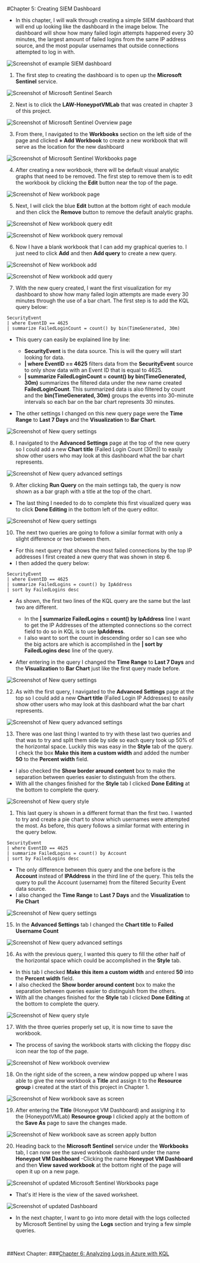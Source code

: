 #Chapter 5: Creating SIEM Dashboard

- In this chapter, I will walk through creating a simple SIEM dashboard that will end up looking like the dashboard in the image below. The dashboard will show how many failed login attempts happened every 30 minutes, the largest amount of failed logins from the same IP address source, and the most popular usernames that outside connections attempted to log in with.

![Screenshot of example SIEM dashboard](https://raw.githubusercontent.com/skghprofile/Microsoft-Azure-SIEM-Project/main/images/c5-img1.PNG)

1. The first step to creating the dashboard is to open up the **Microsoft Sentinel** service.

![Screenshot of Microsoft Sentinel Search](https://raw.githubusercontent.com/skghprofile/Microsoft-Azure-SIEM-Project/main/images/c5-img2.PNG)

2. Next is to click the **LAW-HoneypotVMLab** that was created in chapter 3 of this project.

![Screenshot of Microsoft Sentinel Overview page](https://raw.githubusercontent.com/skghprofile/Microsoft-Azure-SIEM-Project/main/images/c5-img3.PNG)

3. From there, I navigated to the **Workbooks** section on the left side of the page and clicked **+ Add Workbook** to create a new workbook that will serve as the location for the new dashboard

![Screenshot of Microsoft Sentinel Workbooks page](https://raw.githubusercontent.com/skghprofile/Microsoft-Azure-SIEM-Project/main/images/c5-img4.PNG)

4. After creating a new workbook, there will be default visual analytic graphs that need to be removed. The first step to remove them is to edit the workbook by clicking the **Edit** button near the top of the page.

![Screenshot of New workbook page](https://raw.githubusercontent.com/skghprofile/Microsoft-Azure-SIEM-Project/main/images/c5-img5.PNG)

5. Next, I will click the blue **Edit** button at the bottom right of each module and then click the **Remove** button to remove the default analytic graphs.

![Screenshot of New workbook query edit](https://raw.githubusercontent.com/skghprofile/Microsoft-Azure-SIEM-Project/main/images/c5-img6.PNG)

![Screenshot of New workbook query removal](https://raw.githubusercontent.com/skghprofile/Microsoft-Azure-SIEM-Project/main/images/c5-img7.PNG)

6. Now I have a blank workbook that I can add my graphical queries to. I just need to click **Add** and then **Add query** to create a new query.

![Screenshot of New workbook add](https://raw.githubusercontent.com/skghprofile/Microsoft-Azure-SIEM-Project/main/images/c5-img8.PNG)

![Screenshot of New workbook add query](https://raw.githubusercontent.com/skghprofile/Microsoft-Azure-SIEM-Project/main/images/c5-img9.PNG)

7. With the new query created, I want the first visualization for my dashboard to show how many failed login attempts are made every 30 minutes through the use of a bar chart. The first step is to add the KQL query below:

```
SecurityEvent
| where EventID == 4625
| summarize FailedLoginCount = count() by bin(TimeGenerated, 30m)
```
- This query can easily be explained line by line:
  - **SecurityEvent** is the data source. This is will the query will start looking for data.
  - **| where EventID == 4625** filters data from the **SecurityEvent** source to only show data with an Event ID that is equal to 4625.
  - **| summarize FailedLoginCount = count() by bin(TimeGenerated, 30m)** summarizes the filtered data under the new name created **FailedLoginCount**. This summarized data is also filtered by count and the **bin(TimeGenerated, 30m)** groups the events into 30-minute intervals so each bar on the bar chart represents 30 minutes.

- The other settings I changed on this new query page were the **Time Range** to **Last 7 Days** and the **Visualization** to **Bar Chart**.


![Screenshot of New query settings](https://raw.githubusercontent.com/skghprofile/Microsoft-Azure-SIEM-Project/main/images/c5-img10.PNG)

8. I navigated to the **Advanced Settings** page at the top of the new query so I could add a new **Chart title** (Failed Login Count (30m)) to easily show other users who may look at this dashboard what the bar chart represents.

![Screenshot of New query advanced settings](https://raw.githubusercontent.com/skghprofile/Microsoft-Azure-SIEM-Project/main/images/c5-img11.PNG)

9. After clicking **Run Query** on the main settings tab, the query is now shown as a bar graph with a title at the top of the chart.
- The last thing I needed to do to complete this first visualized query was to click **Done Editing** in the bottom left of the query editor. 

![Screenshot of New query settings](https://raw.githubusercontent.com/skghprofile/Microsoft-Azure-SIEM-Project/main/images/c5-img12.PNG)

10. The next two queries are going to follow a similar format with only a slight difference or two between them.
- For this next query that shows the most failed connections by the top IP addresses I first created a new query that was shown in step 6.
- I then added the query below:

```
SecurityEvent
| where EventID == 4625
| summarize FailedLogins = count() by IpAddress
| sort by FailedLogins desc
```
- As shown, the first two lines of the KQL query are the same but the last two are different.
  - In the **| summarize FailedLogins = count() by IpAddress** line I want to get the IP Addresses of the attempted connections so the correct field to do so in KQL is to use **IpAddress**.
  - I also want to sort the count in descending order so I can see who the big actors are which is accomplished in the **| sort by FailedLogins desc** line of the query.

- After entering in the query I changed the **Time Range** to **Last 7 Days** and the **Visualization** to **Bar Chart** just like the first query made before.

![Screenshot of New query settings](https://raw.githubusercontent.com/skghprofile/Microsoft-Azure-SIEM-Project/main/images/c5-img13.PNG)

12.  As with the first query, I navigated to the **Advanced Settings** page at the top so I could add a new **Chart title** (Failed Login IP Addresses) to easily show other users who may look at this dashboard what the bar chart represents.

![Screenshot of New query advanced settings](https://raw.githubusercontent.com/skghprofile/Microsoft-Azure-SIEM-Project/main/images/c5-img14.PNG)

13. There was one last thing I wanted to try with these last two queries and that was to try and split them side by side so each query took up 50% of the horizontal space. Luckily this was easy in the **Style** tab of the query. I check the box **Make this item a custom width** and added the number **50** to the **Percent width** field.
- I also checked the **Show border around content** box to make the separation between queries easier to distinguish from the others.
- With all the changes finished for the **Style** tab I clicked **Done Editing** at the bottom to complete the query.

![Screenshot of New query style](https://raw.githubusercontent.com/skghprofile/Microsoft-Azure-SIEM-Project/main/images/c5-img15.PNG)

1.  This last query is shown in a different format than the first two. I wanted to try and create a pie chart to show which usernames were attempted the most. As before, this query follows a similar format with entering in the query below.

```
SecurityEvent
| where EventID == 4625
| summarize FailedLogins = count() by Account
| sort by FailedLogins desc
```

- The only difference between this query and the one before is the **Account** instead of **IPAddress** in the third line of the query. This tells the query to pull the Account (username) from the filtered Security Event data source.
- I also changed the **Time Range** to **Last 7 Days** and the **Visualization** to **Pie Chart**

![Screenshot of New query settings](https://raw.githubusercontent.com/skghprofile/Microsoft-Azure-SIEM-Project/main/images/c5-img16.PNG)

15. In the **Advanced Settings** tab I changed the **Chart title** to **Failed Username Count**

![Screenshot of New query advanced settings](https://raw.githubusercontent.com/skghprofile/Microsoft-Azure-SIEM-Project/main/images/c5-img17.PNG)

16. As with the previous query, I wanted this query to fill the other half of the horizontal space which could be accomplished in the **Style** tab.
- In this tab I checked **Make this item a custom width** and entered **50** into the **Percent width** field.
- I also checked the **Show border around content** box to make the separation between queries easier to distinguish from the others.
- With all the changes finished for the **Style** tab I clicked **Done Editing** at the bottom to complete the query.

![Screenshot of New query style](https://raw.githubusercontent.com/skghprofile/Microsoft-Azure-SIEM-Project/main/images/c5-img18.PNG)

17. With the three queries properly set up, it is now time to save the workbook.
- The process of saving the workbook starts with clicking the floppy disc icon near the top of the page.

![Screenshot of New workbook overview](https://raw.githubusercontent.com/skghprofile/Microsoft-Azure-SIEM-Project/main/images/c5-img19.PNG)

18. On the right side of the screen, a new window popped up where I was able to give the new workbook a **Title** and assign it to the **Resource group** i created at the start of this project in Chapter 1.

![Screenshot of New workbook save as screen](https://raw.githubusercontent.com/skghprofile/Microsoft-Azure-SIEM-Project/main/images/c5-img20.PNG)

19. After entering the **Title** (Honeypot VM Dashboard) and assigning it to the (HoneypotVMLab) **Resource group** I clicked apply at the bottom of the **Save As** page to save the changes made.

![Screenshot of New workbook save as screen apply button](https://raw.githubusercontent.com/skghprofile/Microsoft-Azure-SIEM-Project/main/images/c5-img21.PNG)

20. Heading back to the **Microsoft Sentinel** service under the **Workbooks** tab, I can now see the saved workbook dashboard under the name **Honeypot VM Dashboard**
-Clicking the name **Honeypot VM Dashboard** and then **View saved workbook** at the bottom right of the page will open it up on a new page.

![Screenshot of updated Microsoft Sentinel Workbooks page](https://raw.githubusercontent.com/skghprofile/Microsoft-Azure-SIEM-Project/main/images/c5-img22.PNG)

- That's it! Here is the view of the saved worksheet.

![Screenshot of updated Dashboard](https://raw.githubusercontent.com/skghprofile/Microsoft-Azure-SIEM-Project/main/images/c5-img23.PNG)

- In the next chapter, I want to go into more detail with the logs collected by Microsoft Sentinel by using the **Logs** section and trying a few simple queries.

&nbsp;

##Next Chapter: 
###[Chapter 6: Analyzing Logs in Azure with KQL](https://github.com/skghprofile/Microsoft-Azure-SIEM-Project/blob/main/chapters/Chapter6_AnalyzingLogs.md)
